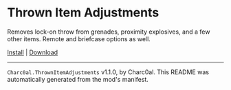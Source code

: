 # Thrown Item Adjustments

Removes lock-on throw from grenades, proximity explosives, and a few other items. Remote and briefcase options as well.

[Install](https://hitman-resources.netlify.app/smf-install-link/https://github.com/charc0al/HM3_GrenadeImprovements/releases/latest/download/mod.framework.zip) | [Download](https://github.com/charc0al/HM3_GrenadeImprovements/releases/latest/download/mod.framework.zip)

---

`Charc0al.ThrownItemAdjustments` v1.1.0, by Charc0al. This README was automatically generated from the mod's manifest.
